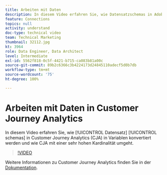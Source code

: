 ```yaml
---
title: Arbeiten mit Daten
description: In diesem Video erfahren Sie, wie Datensatzschemas in Adobe Customer Journey Analytics in Variablen konvertiert werden und wie CJA mit einer sehr hohen Kardinalität umgeht.
feature: Connections
topics: null
activity: understand
doc-type: technical video
team: Technical Marketing
thumbnail: 32112.jpg
kt: 3964
role: Data Engineer, Data Architect
level: Intermediate
exl-id: 5562f818-0c5f-4421-b715-ca083b81a00c
source-git-commit: 89b2c6366c3b4224173d24845110adecf5d0b7db
workflow-type: tm+mt
source-wordcount: '75'
ht-degree: 100%

---
```


# Arbeiten mit Daten in Customer Journey Analytics

In diesem Video erfahren Sie, wie [!UICONTROL Datensatz] [!UICONTROL schemas] in Customer Journey Analytics (CJA) in Variablen konvertiert werden und wie CJA mit einer sehr hohen Kardinalität umgeht.

>[!VIDEO](https://video.tv.adobe.com/v/32112/?quality=12&learn=on)

Weitere Informationen zu Customer Journey Analytics finden Sie in der [Dokumentation](https://experienceleague.adobe.com/docs/analytics-platform/using/cja-landing.html?lang=de).
